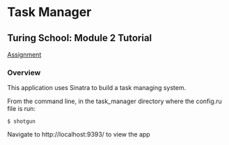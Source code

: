 # Task Manager
## Turing School: Module 2 Tutorial
[Assignment](https://github.com/turingschool/curriculum/blob/master/source/projects/task_manager.markdown)
### Overview
This application uses Sinatra to build a task managing system. 

From the command line, in the task_manager directory where the config.ru file is run:
```
$ shotgun
```
Navigate to http://localhost:9393/ to view the app
